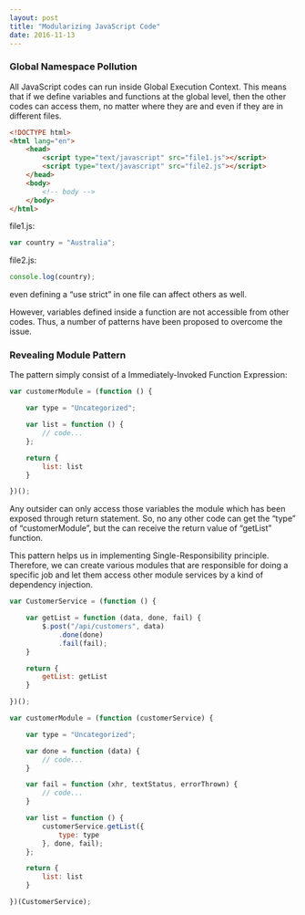 ```yaml
---
layout: post
title: "Modularizing JavaScript Code"
date: 2016-11-13
---
```


### Global Namespace Pollution
All JavaScript codes can run inside Global Execution Context.
This means that if we define variables and functions at the global level, then the other codes can access them, no matter where they are and even if they are in different files.

```html
<!DOCTYPE html>
<html lang="en">
    <head>
        <script type="text/javascript" src="file1.js"></script>
        <script type="text/javascript" src="file2.js"></script>
    </head>
    <body>
        <!-- body -->
    </body>
</html>
```
<!--more-->
file1.js:

```javascript
var country = "Australia";
```

file2.js:

```javascript
console.log(country);
```

even defining a “use strict” in one file can affect others as well.

However, variables defined inside a function are not accessible from other codes. Thus, a number of patterns have been proposed to overcome the issue.

### Revealing Module Pattern

The pattern simply consist of a Immediately-Invoked Function Expression:

```javascript
var customerModule = (function () {

    var type = "Uncategorized";

    var list = function () {
        // code...
    };

    return {
        list: list
    }

})();
```

Any outsider can only access those variables the module which has been exposed through return statement. So, no any other code can get the “type” of “customerModule”, but the can receive the return value of “getList” function.

This pattern helps us in implementing Single-Responsibility principle. Therefore, we can create various modules that are responsible for doing a specific job and let them access other module services by a kind of dependency injection.

```javascript
var CustomerService = (function () {

    var getList = function (data, done, fail) {
        $.post("/api/customers", data)
            .done(done)
            .fail(fail);
    }

    return {
        getList: getList
    }

})();

var customerModule = (function (customerService) {

    var type = "Uncategorized";

    var done = function (data) {
        // code...
    }

    var fail = function (xhr, textStatus, errorThrown) {
        // code...
    }

    var list = function () {
        customerService.getList({
            type: type
        }, done, fail);
    };

    return {
        list: list
    }

})(CustomerService);
```
